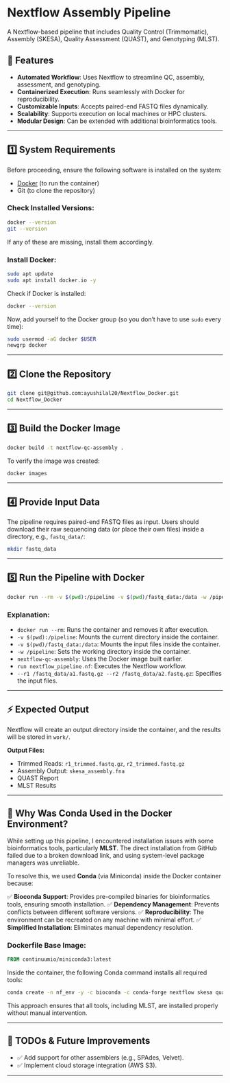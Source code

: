 # Nextflow Assembly Pipeline

A Nextflow-based pipeline that includes Quality Control (Trimmomatic), Assembly (SKESA), Quality Assessment (QUAST), and Genotyping (MLST).

## 📌 Features

- **Automated Workflow**: Uses Nextflow to streamline QC, assembly, assessment, and genotyping.
- **Containerized Execution**: Runs seamlessly with Docker for reproducibility.
- **Customizable Inputs**: Accepts paired-end FASTQ files dynamically.
- **Scalability**: Supports execution on local machines or HPC clusters.
- **Modular Design**: Can be extended with additional bioinformatics tools.

---

## 1️⃣ System Requirements

Before proceeding, ensure the following software is installed on the system:

- [Docker](https://www.docker.com/get-started) (to run the container)
- Git (to clone the repository)

### Check Installed Versions:
```bash
docker --version
git --version
```

If any of these are missing, install them accordingly.

### Install Docker:
```bash
sudo apt update
sudo apt install docker.io -y
```

Check if Docker is installed:
```bash
docker --version
```

Now, add yourself to the Docker group (so you don’t have to use `sudo` every time):
```bash
sudo usermod -aG docker $USER
newgrp docker
```

---

## 2️⃣ Clone the Repository
```bash
git clone git@github.com:ayushilal20/Nextflow_Docker.git
cd Nextflow_Docker
```

---

## 3️⃣ Build the Docker Image
```bash
docker build -t nextflow-qc-assembly .
```

To verify the image was created:
```bash
docker images
```

---

## 4️⃣ Provide Input Data

The pipeline requires paired-end FASTQ files as input. Users should download their raw sequencing data (or place their own files) inside a directory, e.g., `fastq_data/`:
```bash
mkdir fastq_data
```

---

## 5️⃣ Run the Pipeline with Docker
```bash
docker run --rm -v $(pwd):/pipeline -v $(pwd)/fastq_data:/data -w /pipeline nextflow-qc-assembly run nextflow_pipeline.nf --r1 /fastq_data/a1.fastq.gz --r2 /fastq_data/a2.fastq.gz
```

### Explanation:
- `docker run --rm`: Runs the container and removes it after execution.
- `-v $(pwd):/pipeline`: Mounts the current directory inside the container.
- `-v $(pwd)/fastq_data:/data`: Mounts the input files inside the container.
- `-w /pipeline`: Sets the working directory inside the container.
- `nextflow-qc-assembly`: Uses the Docker image built earlier.
- `run nextflow_pipeline.nf`: Executes the Nextflow workflow.
- `--r1 /fastq_data/a1.fastq.gz --r2 /fastq_data/a2.fastq.gz`: Specifies the input files.

---

## ⚡ Expected Output

Nextflow will create an output directory inside the container, and the results will be stored in `work/`.


**Output Files:**
- Trimmed Reads: `r1_trimmed.fastq.gz`, `r2_trimmed.fastq.gz`
- Assembly Output: `skesa_assembly.fna`
- QUAST Report
- MLST Results

---

## 🔹 Why Was Conda Used in the Docker Environment?

While setting up this pipeline, I encountered installation issues with some bioinformatics tools, particularly **MLST**. The direct installation from GitHub failed due to a broken download link, and using system-level package managers was unreliable. 

To resolve this, we used **Conda** (via Miniconda) inside the Docker container because:

✅ **Bioconda Support**: Provides pre-compiled binaries for bioinformatics tools, ensuring smooth installation.
✅ **Dependency Management**: Prevents conflicts between different software versions.
✅ **Reproducibility**: The environment can be recreated on any machine with minimal effort.
✅ **Simplified Installation**: Eliminates manual dependency resolution.

### Dockerfile Base Image:
```dockerfile
FROM continuumio/miniconda3:latest
```

Inside the container, the following Conda command installs all required tools:
```bash
conda create -n nf_env -y -c bioconda -c conda-forge nextflow skesa quast mlst trimmomatic && conda clean --all -y
```

This approach ensures that all tools, including MLST, are installed properly without manual intervention.

---

## 📌 TODOs & Future Improvements

- ✅ Add support for other assemblers (e.g., SPAdes, Velvet).
- ✅ Implement cloud storage integration (AWS S3).

---



